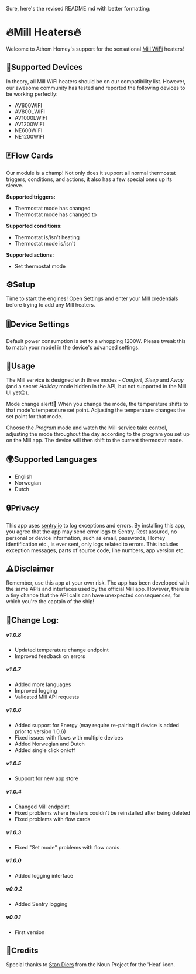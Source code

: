 Sure, here's the revised README.md with better formatting:

# 🔥Mill Heaters🔥

Welcome to Athom Homey's support for the sensational [Mill WiFi](https://www.millheat.com/mill-wifi/) heaters! 

## 📱Supported Devices

In theory, all Mill WiFi heaters should be on our compatibility list. However, our awesome community has tested and reported the following devices to be working perfectly:
* AV600WIFI
* AV800LWIFI
* AV1000LWIFI
* AV1200WIFI
* NE600WIFI
* NE1200WIFI

## 🃏Flow Cards
Our module is a champ! Not only does it support all normal thermostat triggers, conditions, and actions, it also has a few special ones up its sleeve.

**Supported triggers:**
* Thermostat mode has changed
* Thermostat mode has changed to <mode>

**Supported conditions:**
* Thermostat is/isn't heating
* Thermostat mode is/isn't <mode>

**Supported actions:**
* Set thermostat mode

## ⚙️Setup

Time to start the engines! Open Settings and enter your Mill credentials before trying to add any Mill heaters.

## 🎚️Device Settings

Default power consumption is set to a whopping 1200W. Please tweak this to match your model in the device's advanced settings.

## 💼Usage

The Mill service is designed with three modes - _Comfort_, _Sleep_ and _Away_ (and a secret _Holiday_ mode hidden in the API, but not supported in the Mill UI yet😉).

Mode change alert!🔔 When you change the mode, the temperature shifts to that mode's temperature set point. Adjusting the temperature changes the set point for that mode. 

Choose the _Program_ mode and watch the Mill service take control, adjusting the mode throughout the day according to the program you set up on the Mill app. The device will then shift to the current thermostat mode.

## 🌍Supported Languages

* English
* Norwegian
* Dutch

## 🔒Privacy

This app uses [sentry.io](http://sentry.io) to log exceptions and errors. By installing this app, you agree that the app may send error logs to Sentry. Rest assured, no personal or device information, such as email, passwords, Homey identification etc., is ever sent, only logs related to errors. This includes exception messages, parts of source code, line numbers, app version etc.

## ⚠️Disclaimer

Remember, use this app at your own risk. The app has been developed with the same APIs and interfaces used by the official Mill app. However, there is a tiny chance that the API calls can have unexpected consequences, for which you're the captain of the ship!

## 🔄Change Log:

##### v1.0.8
* Updated temperature change endpoint
* Improved feedback on errors

##### v1.0.7
* Added more languages
* Improved logging
* Validated Mill API requests

##### v1.0.6
* Added support for Energy (may require re-pairing if device is added prior to version 1.0.6)
* Fixed issues with flows with multiple devices
* Added Norwegian and Dutch
* Added single click on/off

##### v1.0.5
* Support for new app store

##### v1.0.4
* Changed Mill endpoint
* Fixed problems where heaters couldn't be reinstalled after being deleted
* Fixed problems with flow cards

##### v1.0.3
* Fixed "Set mode" problems with flow cards

##### v1.0.0
* Added logging interface

##### v0.0.2
* Added Sentry logging

##### v0.0.1
* First version

## 👏Credits

Special thanks to [Stan Diers](https://thenounproject.com/search/?q=heat&i=860995) from the Noun Project for the 'Heat' icon.